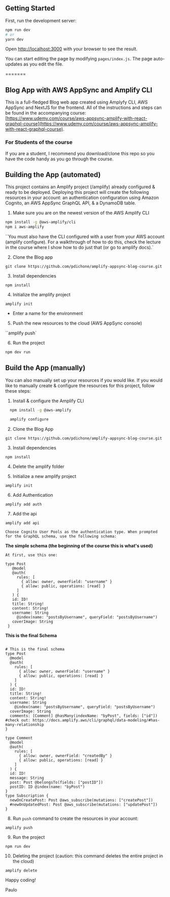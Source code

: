 ## Getting Started

First, run the development server:

```bash
npm run dev
# or
yarn dev
```

Open [http://localhost:3000](http://localhost:3000) with your browser to see the result.

You can start editing the page by modifying `pages/index.js`. The page auto-updates as you edit the file.

=======

## Blog App with AWS AppSync and Amplify CLI

This is a full-fledged Blog web app created using Amplyfy CLI, AWS AppSync and NextJS for the frontend. All of the instructions and steps can be found in the accompanying course: [https://www.udemy.com/course/aws-appsync-amplify-with-react-graphql-course](https://www.udemy.com/course/aws-appsync-amplify-with-react-graphql-course).

### For Students of the course

If you are a student, I recommend you download/clone this repo so you have the code handy as you go through the course.

## Building the App (automated)

This project contains an Amplify project (/amplify) already configured & ready to be deployed. Deploying this project will create the following resources in your account: an authentication configuration using Amazon Cognito, an AWS AppSync GraphQL API, & a DynamoDB table.

1. Make sure you are on the newest version of the AWS Amplify CLI

```bash
npm install -g @aws-amplify/cli
npm i aws-amplify
```

``You must also have the CLI configured with a user from your AWS account (amplify configure). For a walkthrough of how to do this, check the lecture in the course where I show how to do just that (or go to amplify docs).`

2. Clone the Blog app

`git clone https://github.com/pdichone/amplify-appsync-blog-course.git`

3. Install dependencies

`npm install`

4. Initialize the amplify project

`amplify init`

- Enter a name for the environment

5. Push the new resources to the cloud (AWS AppSync console)

``amplify push`

6. Run the project

```bash
npm dev run
```

## Build the App (manually)

You can also manually set up your resources if you would like. If you would like to manually create & configure the resources for this project, follow these steps:

1. Install & configure the Amplify CLI

```bash
  npm install -g @aws-amplify

  amplify configure
```

2. Clone the Blog App

`git clone https://github.com/pdichone/amplify-appsync-blog-course.git`

3. Install dependencies

`npm install`

4. Delete the amplify folder

5. Initialize a new amplify project

`amplify init`

6. Add Authentication

`amplify add auth `

7. Add the api

`amplify add api`

`Choose Cognito User Pools as the authentication type. When prompted for the GraphQL schema, use the following schema: `

**The simple schema (the beginning of the course this is what's used)**

```
At first, use this one:

type Post
   @model
   @auth(
     rules: [
       { allow: owner, ownerField: "username" }
       { allow: public, operations: [read] }
     ]
   ) {
   id: ID!
   title: String!
   content: String!
   username: String
     @index(name: "postsByUsername", queryField: "postsByUsername")
   coverImage: String
 }

```

**This is the final Schema**

```

# This is the final schema
type Post
  @model
  @auth(
    rules: [
      { allow: owner, ownerField: "username" }
      { allow: public, operations: [read] }
    ]
  ) {
  id: ID!
  title: String!
  content: String!
  username: String
    @index(name: "postsByUsername", queryField: "postsByUsername")
  coverImage: String
  comments: [Comment] @hasMany(indexName: "byPost", fields: ["id"]) #check out: https://docs.amplify.aws/cli/graphql/data-modeling/#has-many-relationship
}

type Comment
  @model
  @auth(
    rules: [
      { allow: owner, ownerField: "createdBy" }
      { allow: public, operations: [read] }
    ]
  ) {
  id: ID!
  message: String
  post: Post @belongsTo(fields: ["postID"])
  postID: ID @index(name: "byPost")
}
type Subscription {
  newOnCreatePost: Post @aws_subscribe(mutations: ["createPost"])
  #newOnUpdatedPost: Post @aws_subscribe(mutations: ["updatePost"])
}

```

8. Run `push` command to create the resources in your account:

`amplify push`

9. Run the project

`npm run dev`

10. Deleting the project (caution: this command deletes the entire project in the cloud)

`amplify delete`

Happy coding!

Paulo
